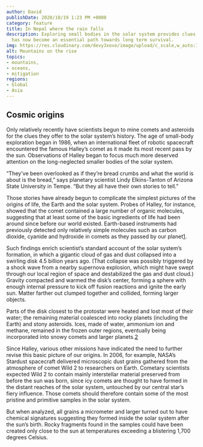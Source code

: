 ```yaml
---
author: David
publishDate: 2020/10/19 1:23 PM +0000
category: feature
title: In Nepal where the rain falls
description: Exploring small bodies in the solar system provides clues to origins
  has now become an essential path towards long term survival.
img: https://res.cloudinary.com/devy3xovo/image/upload/c_scale,w_auto:100,dpr_auto/v1603209999/climatecascades/nepal2_jvoyzm.jpg
alt: Mountains on the rise
topics:
- mountains,
- oceans,
- mitigation
regions:
- Global
- Asia
---
```

## Cosmic origins

Only relatively recently have scientists begun to mine comets and asteroids for the clues they offer to the solar system’s history. The age of small-body exploration began in 1986, when an international fleet of robotic spacecraft encountered the famous Halley’s comet as it made its most recent pass by the sun. Observations of Halley began to focus much more deserved attention on the long-neglected smaller bodies of the solar system.

“They’ve been overlooked as if they’re bread crumbs and what the world is about is the bread,” says planetary scientist Lindy Elkins-Tanton of Arizona State University in Tempe. “But they all have their own stories to tell.”

Those stories have already begun to complicate the simplest pictures of the origins of life, the Earth and the solar system. Probes of Halley, for instance, showed that the comet contained a large number of organic molecules, suggesting that at least some of the basic ingredients of life had been around since before our world existed. Earth-based instruments had previously detected only relatively simple molecules such as carbon dioxide, cyanide and hydroxide in comets as they passed by our planet[1](https://kind-torvalds-a90d39.netlify.app/feature/f-the-world-ahead#fn-1).

Such findings enrich scientist’s standard account of the solar system’s formation, in which a gigantic cloud of gas and dust collapsed into a swirling disk 4.5 billion years ago. (That collapse was possibly triggered by a shock wave from a nearby supernova explosion, which might have swept through our local region of space and destabilized the gas and dust cloud.) Gravity compacted and warmed the disk’s center, forming a sphere with enough internal pressure to kick off fusion reactions and ignite the early sun. Matter farther out clumped together and collided, forming larger objects.

Parts of the disk closest to the protostar were heated and lost most of their water; the remaining material coalesced into rocky planets (including the Earth) and stony asteroids. Ices, made of water, ammonium ion and methane, remained in the frozen outer regions, eventually being incorporated into snowy comets and larger planets.[2](https://kind-torvalds-a90d39.netlify.app/feature/f-the-world-ahead#fn-2)

Since Halley, various other missions have indicated the need to further revise this basic picture of our origins. In 2006, for example, NASA’s Stardust spacecraft delivered microscopic dust grains gathered from the atmosphere of comet Wild 2 to researchers on Earth. Cometary scientists expected Wild 2 to contain mainly interstellar material preserved from before the sun was born, since icy comets are thought to have formed in the distant reaches of the solar system, untouched by our central star’s fiery influence. Those comets should therefore contain some of the most pristine and primitive samples in the solar system.

But when analyzed, all grains a micrometer and larger turned out to have chemical signatures suggesting they formed inside the solar system after the sun’s birth. Rocky fragments found in the samples could have been created only close to the sun at temperatures exceeding a blistering 1,700 degrees Celsius.